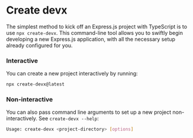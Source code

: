 # Create devx

The simplest method to kick off an Express.js project with TypeScript is to use `npx create-devx`. This command-line tool allows you to swiftly begin developing a new Express.js application, with all the necessary setup already configured for you.

### Interactive

You can create a new project interactively by running:

```bash
npx create-devx@latest
```

### Non-interactive

You can also pass command line arguments to set up a new project
non-interactively. See `create-devx --help`:

```bash
Usage: create-devx <project-directory> [options]
```
